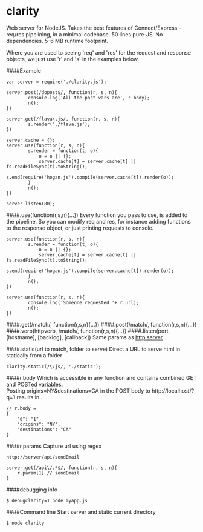 clarity
=======

Web server for NodeJS. Takes the best features of Connect/Express - req/res pipelining, in a minimal codebase. 50 lines pure-JS. No dependencies. 5-6 MB runtime footprint.

Where you are used to seeing 'req' and 'res' for the request and response objects, we just use 'r' and 's' in the examples below.

####Example
````
var server = require('./clarity.js'); 

server.post(/dopost$/, function(r, s, n){
        console.log('All the post vars are', r.body);
        n();
})

server.get(/flava\.js/, function(r, s, n){
        s.render('./flava.js');
})

server.cache = {};
server.use(function(r, s, n){
        s.render = function(t, o){
            o = o || {};
            server.cache[t] = server.cache[t] || fs.readFileSync(t).toString();
            s.end(require('hogan.js').compile(server.cache[t]).render(o));
        }
        n();
})

server.listen(80);
````

####.use(function(r,s,n){...})
Every function you pass to use, is added to the pipeline. So you can modify req and res, for instance
adding functions to the response object, or just printing requests to console.
````
server.use(function(r, s, n){
        s.render = function(t, o){
            o = o || {};
            server.cache[t] = server.cache[t] || fs.readFileSync(t).toString();
            s.end(require('hogan.js').compile(server.cache[t]).render(o));
        }
        n();
})

server.use(function(r, s, n){
        console.log('Someone requested '+ r.url);
        n();
})
````

####.get(/match/, function(r,s,n){...})
####.post(/match/, function(r,s,n){...})
####.verb(httpverb, /match/, function(r,s,n){...})
####.listen(port, [hostname], [backlog], [callback]) 
Same params as 
<a target=_ href='http://nodejs.org/api/http.html#http_server_listen_port_hostname_backlog_callback'>http server</a>    

####.static(url to match, folder to serve)
Direct a URL to serve html in statically from a folder
````
clarity.static(/\/js/, './static');
````

####r.body
Which is accessible in any function and contains combined GET and POSTed variables.      
Posting origins=NY&destinations=CA in the POST body to http://localhost/?q=1 results in..

````
// r.body = 
{
	"q": "1",
	"origins": "NY",
	"destinations": "CA"
}
````

####r.params
Capture url using regex

````
http://server/api/sendEmail

server.get(/api\/.*$/, function(r, s, n){
    r.param[1] // sendEmail
}
````

####debugging info
````
$ debugclarity=1 node myapp.js
````

####Command line
Start server and static current directory
````
$ node clarity
````